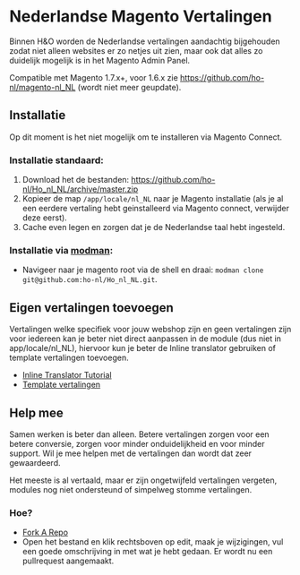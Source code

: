 # Nederlandse Magento Vertalingen

Binnen H&O worden de Nederlandse vertalingen aandachtig bijgehouden zodat niet alleen websites er zo netjes uit zien, maar ook dat alles zo duidelijk mogelijk is in het Magento Admin Panel.

Compatible met Magento 1.7.x+, voor 1.6.x zie https://github.com/ho-nl/magento-nl_NL (wordt niet meer geupdate).

## Installatie
Op dit moment is het niet mogelijk om te installeren via Magento Connect.

### Installatie standaard:
1. Download het de bestanden: https://github.com/ho-nl/Ho_nl_NL/archive/master.zip
2. Kopieer de map `/app/locale/nl_NL` naar je Magento installatie (als je al een eerdere vertaling hebt geinstalleerd via Magento connect, verwijder deze eerst).
3. Cache even legen en zorgen dat je de Nederlandse taal hebt ingesteld.

### Installatie via [modman](https://github.com/colinmollenhour/modman):
- Navigeer naar je magento root via de shell en draai: `modman clone git@github.com:ho-nl/Ho_nl_NL.git`.

## Eigen vertalingen toevoegen
Vertalingen welke specifiek voor jouw webshop zijn en geen vertalingen zijn voor iedereen kan je beter niet direct aanpassen in de module (dus niet in app/locale/nl_NL), hiervoor kun je beter de Inline translator gebruiken of template vertalingen toevoegen.

- [Inline Translator Tutorial](http://www.magentowebshop.org/magento-webshop/magento-webshop-translate-inline/)
- [Template vertalingen](http://tomrobertshaw.net/2010/03/magento-themes-using-locales-with-translate-csv/)

## Help mee
Samen werken is beter dan alleen. Betere vertalingen zorgen voor een betere conversie, zorgen voor minder onduidelijkheid en voor minder support. Wil je mee helpen met de vertalingen dan wordt dat zeer gewaardeerd.

Het meeste is al vertaald, maar er zijn ongetwijfeld vertalingen vergeten, modules nog niet ondersteund of simpelweg stomme vertalingen.

### Hoe?
- [Fork A Repo](https://help.github.com/articles/fork-a-repo)
- Open het bestand en klik rechtsboven op edit, maak je wijzigingen, vul een goede omschrijving in met wat je hebt gedaan. Er wordt nu een pullrequest aangemaakt.
